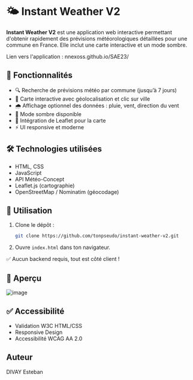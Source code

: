 # 🌤️ Instant Weather V2

**Instant Weather V2** est une application web interactive permettant d'obtenir rapidement des prévisions météorologiques détaillées pour une commune en France. Elle inclut une carte interactive et un mode sombre.

Lien vers l'application : nnexoss.github.io/SAE23/

## 🚀 Fonctionnalités

- 🔍 Recherche de prévisions météo par commune (jusqu’à 7 jours)
- 📍 Carte interactive avec géolocalisation et clic sur ville
- 🌧️ Affichage optionnel des données : pluie, vent, direction du vent
- 🌙 Mode sombre disponible
- 🧭 Intégration de Leaflet pour la carte
- ⚡️ UI responsive et moderne

## 🛠️ Technologies utilisées

- HTML, CSS
- JavaScript 
- API Météo-Concept
- Leaflet.js (cartographie)
- OpenStreetMap / Nominatim (géocodage)

## 🔧 Utilisation

1. Clone le dépôt :
   ```bash
   git clone https://github.com/tonpseudo/instant-weather-v2.git

2. Ouvre `index.html` dans ton navigateur.

✅ Aucun backend requis, tout est côté client !

## 📸 Aperçu

![image](https://github.com/user-attachments/assets/e11c5f41-48ed-4c7e-b4ac-be1745c2406e)

## ✅ Accessibilité

- Validation W3C HTML/CSS
- Responsive Design 
- Accessibilité WCAG AA 2.0

## Auteur

DIVAY Esteban
